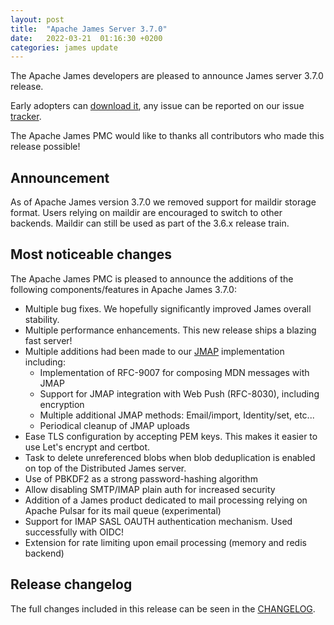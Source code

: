 ```yaml
---
layout: post
title:  "Apache James Server 3.7.0"
date:   2022-03-21  01:16:30 +0200
categories: james update
---
```


The Apache James developers are pleased to announce James server 3.7.0 release.

Early adopters can [download it][download], any issue can be reported on our issue [tracker][tracker].

The Apache James PMC would like to thanks all contributors who made this release possible!

## Announcement

As of Apache James version 3.7.0 we removed support for maildir storage format. Users relying on maildir are encouraged 
to switch to other backends. Maildir can still be used as part of the 3.6.x release train.

## Most noticeable changes

The Apache James PMC is pleased to announce the additions of the following components/features in Apache James 3.7.0:

 - Multiple bug fixes. We hopefully significantly improved James overall stability.
 - Multiple performance enhancements. This new release ships a blazing fast server!
 - Multiple additions had been made to our [JMAP][JMAP] implementation including:
   - Implementation of RFC-9007 for composing MDN messages with JMAP
   - Support for JMAP integration with Web Push (RFC-8030), including encryption
   - Multiple additional JMAP methods: Email/import, Identity/set, etc...
   - Periodical cleanup of JMAP uploads
 - Ease TLS configuration by accepting PEM keys. This makes it easier to use Let's encrypt and certbot.
 - Task to delete unreferenced blobs when blob deduplication is enabled on top of the Distributed James server.
 - Use of PBKDF2 as a strong password-hashing algorithm
 - Allow disabling SMTP/IMAP plain auth for increased security
 - Addition of a James product dedicated to mail processing relying on Apache Pulsar for its mail queue (experimental)
 - Support for IMAP SASL OAUTH authentication mechanism. Used successfully with OIDC!
 - Extension for rate limiting upon email processing (memory and redis backend)

## Release changelog

The full changes included in this release can be seen in the [CHANGELOG][CHANGELOG].

[JMAP]: https://jmap.io
[CHANGELOG]: https://github.com/apache/james-project/blob/master/CHANGELOG.md#362---2022-01-26
[tracker]: https://issues.apache.org/jira/browse/JAMES
[download]: http://james.apache.org/download.cgi#Apache_James_Server
